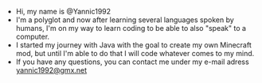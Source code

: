 - Hi, my name is @Yannic1992
- I'm a polyglot and now after learning several languages spoken by humans, I'm on my way to learn coding to be able to also "speak" to a computer. 
- I started my journey with Java with the goal to create my own Minecraft mod, but until I'm able to do that I will code whatever comes to my mind.
- If you have any questions, you can contact me under my e-mail adress yannic1992@gmx.net

<!---
Yannic1992/Yannic1992 is a ✨ special ✨ repository because its `README.md` (this file) appears on your GitHub profile.
You can click the Preview link to take a look at your changes.
--->
